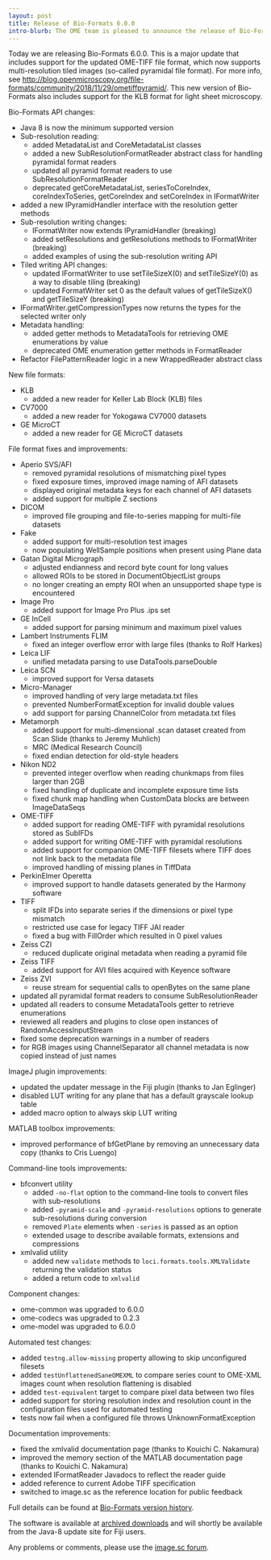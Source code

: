 ```yaml
---
layout: post
title: Release of Bio-Formats 6.0.0
intro-blurb: The OME team is pleased to announce the release of Bio-Formats 6.0.0
---
```


Today we are releasing Bio-Formats 6.0.0. This is a major update that includes support for the updated OME-TIFF file format, which now supports multi-resolution tiled images (so-called pyramidal file format). For more info, see http://blog.openmicroscopy.org/file-formats/community/2018/11/29/ometiffpyramid/.  This new version of Bio-Formats also includes support for the KLB format for light sheet microscopy. 

Bio-Formats API changes:

* Java 8 is now the minimum supported version
* Sub-resolution reading:
  * added MetadataList and CoreMetadataList classes
  * added a new SubResolutionFormatReader abstract class for handling pyramidal format readers
  * updated all pyramid format readers to use SubResolutionFormatReader
  * deprecated getCoreMetadataList, seriesToCoreIndex, coreIndexToSeries, getCoreIndex and setCoreIndex in IFormatWriter
* added a new IPyramidHandler interface with the resolution getter methods
* Sub-resolution writing changes:
  * IFormatWriter now extends IPyramidHandler (breaking)
  * added setResolutions and getResolutions methods to IFormatWriter (breaking)
  * added examples of using the sub-resolution writing API
* Tiled writing API changes:
  * updated IFormatWriter to use setTileSizeX(0) and setTileSizeY(0) as a way to disable tiling (breaking)
  * updated FormatWriter set 0 as the default values of getTileSizeX() and getTileSizeY (breaking)
* IFormatWriter.getCompressionTypes now returns the types for the selected writer only
* Metadata handling:
  * added getter methods to MetadataTools for retrieving OME enumerations by value
  * deprecated OME enumeration getter methods in FormatReader
* Refactor FilePatternReader logic in a new WrappedReader abstract class
 
New file formats:

* KLB
  * added a new reader for Keller Lab Block (KLB) files
* CV7000
  * added a new reader for Yokogawa CV7000 datasets
* GE MicroCT
  * added a new reader for GE MicroCT datasets
 
File format fixes and improvements:

* Aperio SVS/AFI
  * removed pyramidal resolutions of mismatching pixel types
  * fixed exposure times, improved image naming of AFI datasets
  * displayed original metadata keys for each channel of AFI datasets
  * added support for multiple Z sections
* DICOM
  * improved file grouping and file-to-series mapping for multi-file datasets
* Fake
  * added support for multi-resolution test images
  * now populating WellSample positions when present using Plane data
* Gatan Digital Micrograph
  * adjusted endianness and record byte count for long values
  * allowed ROIs to be stored in DocumentObjectList groups
  * no longer creating an empty ROI when an unsupported shape type is encountered
* Image Pro
  * added support for Image Pro Plus .ips set
* GE InCell
  * added support for parsing minimum and maximum pixel values
* Lambert Instruments FLIM
  * fixed an integer overflow error with large files (thanks to Rolf Harkes)
* Leica LIF
  * unified metadata parsing to use DataTools.parseDouble
* Leica SCN
  * improved support for Versa datasets
* Micro-Manager
  * improved handling of very large metadata.txt files
  * prevented NumberFormatException for invalid double values
  * add support for parsing ChannelColor from metadata.txt files
* Metamorph
  * added support for multi-dimensional .scan dataset created from Scan Slide (thanks to Jeremy Muhlich)
  * MRC (Medical Research Council)
  * fixed endian detection for old-style headers
* Nikon ND2
  * prevented integer overflow when reading chunkmaps from files larger than 2GB
  * fixed handling of duplicate and incomplete exposure time lists
  * fixed chunk map handling when CustomData blocks are between ImageDataSeqs
* OME-TIFF
  * added support for reading OME-TIFF with pyramidal resolutions stored as SubIFDs
  * added support for writing OME-TIFF with pyramidal resolutions
  * added support for companion OME-TIFF filesets where TIFF does not link back to the metadata file
  * improved handling of missing planes in TiffData
* PerkinElmer Operetta
  * improved support to handle datasets generated by the Harmony software
* TIFF
  * split IFDs into separate series if the dimensions or pixel type mismatch
  * restricted use case for legacy TIFF JAI reader
  * fixed a bug with FillOrder which resulted in 0 pixel values
* Zeiss CZI
  * reduced duplicate original metadata when reading a pyramid file
* Zeiss TIFF
  * added support for AVI files acquired with Keyence software
* Zeiss ZVI
  * reuse stream for sequential calls to openBytes on the same plane
* updated all pyramidal format readers to consume SubResolutionReader
* updated all readers to consume MetadataTools getter to retrieve enumerations
* reviewed all readers and plugins to close open instances of RandomAccessInputStream
* fixed some deprecation warnings in a number of readers
* for RGB images using ChannelSeparator all channel metadata is now copied instead of just names
 
ImageJ plugin improvements:

* updated the updater message in the Fiji plugin (thanks to Jan Eglinger)
* disabled LUT writing for any plane that has a default grayscale lookup table
* added macro option to always skip LUT writing
 
MATLAB toolbox improvements:
 
* improved performance of bfGetPlane by removing an unnecessary data copy (thanks to Cris Luengo)

Command-line tools improvements:

* bfconvert utility
  * added `-no-flat` option to the command-line tools to convert files with  sub-resolutions
  * added `-pyramid-scale` and `-pyramid-resolutions` options to generate sub-resolutions during conversion
  * removed `Plate` elements when `-series` is passed as an option
  * extended usage to describe available formats, extensions and compressions
* xmlvalid utility
  * added new `validate` methods to `loci.formats.tools.XMLValidate` returning the validation status
  * added a return code to `xmlvalid`
 
Component changes:

* ome-common was upgraded to 6.0.0
* ome-codecs was upgraded to 0.2.3
* ome-model was upgraded to 6.0.0
 
Automated test changes:

* added `testng.allow-missing` property allowing to skip unconfigured filesets
* added `testUnflattenedSaneOMEXML` to compare series count to OME-XML images count when resolution flattening is disabled
* added `test-equivalent` target to compare pixel data between two files
* added support for storing resolution index and resolution count in the configuration files used for automated testing
* tests now fail when a configured file throws UnknownFormatException
 
Documentation improvements:

* fixed the xmlvalid documentation page (thanks to Kouichi C. Nakamura)
* improved the memory section of the MATLAB documentation page (thanks to Kouichi C. Nakamura)
* extended IFormatReader Javadocs to reflect the reader guide
* added reference to current Adobe TIFF specification
* switched to image.sc as the reference location for public feedback

Full details can be found at [Bio-Formats version history](https://docs.openmicroscopy.org/bio-formats/6.0.0/about/whats-new.html).

The software is available at [archived downloads](https://downloads.openmicroscopy.org/bio-formats/6.0.0)
and will shortly be available from the Java-8 update site for Fiji users.

Any problems or comments, please use the [image.sc forum](https://forum.image.sc/tags/bio-formats).
